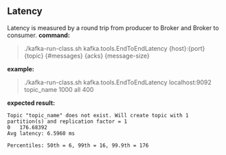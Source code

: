 ## Latency ##
Latency is measured by a round trip from producer to Broker and Broker to consumer.
**command:**
>./kafka-run-class.sh kafka.tools.EndToEndLatency {host}:{port} {topic} {#messages} {acks} {message-size}

**example:**
>./kafka-run-class.sh kafka.tools.EndToEndLatency localhost:9092 topic_name 1000 all 400

**expected result:**
```
Topic "topic_name" does not exist. Will create topic with 1 partition(s) and replication factor = 1
0	176.68392
Avg latency: 6.5960 ms

Percentiles: 50th = 6, 99th = 16, 99.9th = 176
```